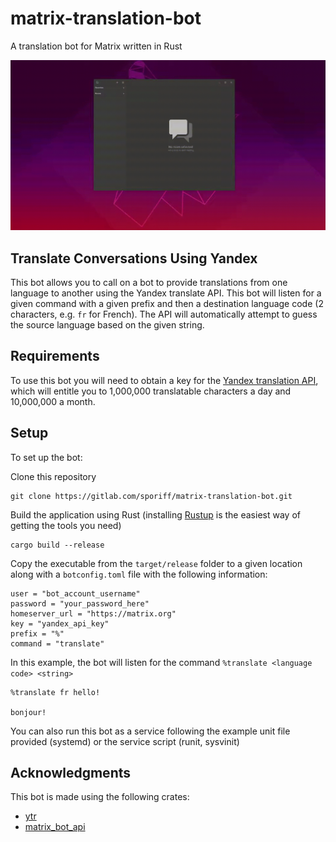 # matrix-translation-bot

A translation bot for Matrix written in Rust

![Example](examples/example.gif)

## Translate Conversations Using Yandex

This bot allows you to call on a bot to provide
translations from one language to another using
the Yandex translate API. This bot will listen
for a given command with a given prefix and then
a destination language code (2 characters, e.g.
``fr`` for French). The API will automatically
attempt to guess the source language based on the
given string.

## Requirements

To use this bot you will need to obtain a key for
the [Yandex translation API](https://tech.yandex.com/translate/),
which will entitle you to 1,000,000 translatable
characters a day and 10,000,000 a month.

## Setup

To set up the bot:

Clone this repository

```
git clone https://gitlab.com/sporiff/matrix-translation-bot.git
```

Build the application using Rust (installing [Rustup](https://rustup.rs/)
is the easiest way of getting the tools you need)

```
cargo build --release
```

Copy the executable from the ``target/release`` folder to a
given location along with a ``botconfig.toml`` file with the
following information:

```
user = "bot_account_username"
password = "your_password_here"
homeserver_url = "https://matrix.org"
key = "yandex_api_key"
prefix = "%"
command = "translate"
```

In this example, the bot will listen for the command
``%translate <language code> <string>``

```
%translate fr hello!

bonjour!
```

You can also run this bot as a service following the example
unit file provided (systemd) or the service script (runit,
sysvinit)

## Acknowledgments

This bot is made using the following crates:

* [ytr](https://crates.io/crates/ytr)
* [matrix_bot_api](https://crates.io/crates/matrix_bot_api)